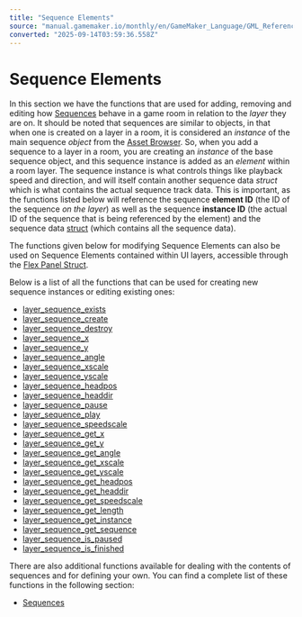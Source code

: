 ```yaml
---
title: "Sequence Elements"
source: "manual.gamemaker.io/monthly/en/GameMaker_Language/GML_Reference/Asset_Management/Rooms/Sequence_Layers/Sequence_Layers.htm"
converted: "2025-09-14T03:59:36.558Z"
---
```


# Sequence Elements

In this section we have the functions that are used for adding, removing and editing how [Sequences](../../../../../The_Asset_Editors/Sequences.md) behave in a game room in relation to the _layer_ they are on. It should be noted that sequences are similar to objects, in that when one is created on a layer in a room, it is considered an _instance_ of the main sequence _object_ from the [Asset Browser](../../../../../Introduction/The_Asset_Browser.md). So, when you add a sequence to a layer in a room, you are creating an _instance_ of the base sequence object, and this sequence instance is added as an _element_ within a room layer. The sequence instance is what controls things like playback speed and direction, and will itself contain another sequence data _struct_ which is what contains the actual sequence track data. This is important, as the functions listed below will reference the sequence **element ID** (the ID of the sequence _on the layer_) as well as the sequence **instance ID** (the actual ID of the sequence that is being referenced by the element) and the sequence data [struct](../../../../GML_Overview/Structs.md) (which contains all the sequence data).

The functions given below for modifying Sequence Elements can also be used on Sequence Elements contained within UI layers, accessible through the [Flex Panel Struct](../../../Flex_Panels/Flex_Panels_Styling.md).

Below is a list of all the functions that can be used for creating new sequence instances or editing existing ones:

-   [layer\_sequence\_exists](layer_sequence_exists.md)
-   [layer\_sequence\_create](layer_sequence_create.md)
-   [layer\_sequence\_destroy](layer_sequence_destroy.md)
-   [layer\_sequence\_x](layer_sequence_x.md)
-   [layer\_sequence\_y](layer_sequence_y.md)
-   [layer\_sequence\_angle](layer_sequence_angle.md)
-   [layer\_sequence\_xscale](layer_sequence_xscale.md)
-   [layer\_sequence\_yscale](layer_sequence_yscale.md)
-   [layer\_sequence\_headpos](layer_sequence_headpos.md)
-   [layer\_sequence\_headdir](layer_sequence_headdir.md)
-   [layer\_sequence\_pause](layer_sequence_pause.md)
-   [layer\_sequence\_play](layer_sequence_play.md)
-   [layer\_sequence\_speedscale](layer_sequence_speedscale.md)
-   [layer\_sequence\_get\_x](layer_sequence_get_x.md)
-   [layer\_sequence\_get\_y](layer_sequence_get_y.md)
-   [layer\_sequence\_get\_angle](layer_sequence_get_angle.md)
-   [layer\_sequence\_get\_xscale](layer_sequence_get_xscale.md)
-   [layer\_sequence\_get\_yscale](layer_sequence_get_yscale.md)
-   [layer\_sequence\_get\_headpos](layer_sequence_get_headpos.md)
-   [layer\_sequence\_get\_headdir](layer_sequence_get_headdir.md)
-   [layer\_sequence\_get\_speedscale](layer_sequence_get_speedscale.md)
-   [layer\_sequence\_get\_length](layer_sequence_get_length.md)
-   [layer\_sequence\_get\_instance](layer_sequence_get_instance.md)
-   [layer\_sequence\_get\_sequence](layer_sequence_get_sequence.md)
-   [layer\_sequence\_is\_paused](layer_sequence_is_paused.md)
-   [layer\_sequence\_is\_finished](layer_sequence_is_finished.md)

There are also additional functions available for dealing with the contents of sequences and for defining your own. You can find a complete list of these functions in the following section:

-   [Sequences](../../Sequences/Sequences.md)